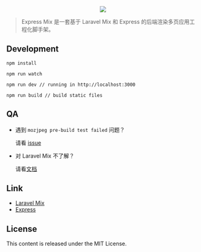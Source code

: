 <p align="center"><img src="https://ws3.sinaimg.cn/large/006tKfTcly1fln7tda4nnj30go0bcq39.jpg"></p>
<p align="center"><a href="https://img.shields.io/github/license/mashape/apistatus.svg" alt="license"></a></p>

> Express Mix 是一套基于 Laravel Mix 和 Express 的后端渲染多页应用工程化脚手架。

## Development

```
npm install 

npm run watch

npm run dev // running in http://localhost:3000

npm run build // build static files
```

## QA

- 遇到 `mozjpeg pre-build test failed` 问题？

  请看 [issue](https://github.com/JeffreyWay/laravel-mix/issues/1271)

- 对 Laravel Mix 不了解？
  
  请看[文档](https://github.com/JeffreyWay/laravel-mix/tree/master/docs#readme)

## Link

- [Laravel Mix](https://github.com/JeffreyWay/laravel-mix)
- [Express](https://github.com/expressjs/express)

## License

This content is released under the MIT License.
